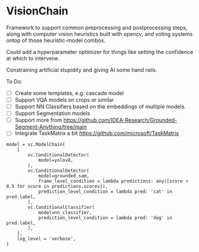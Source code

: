 # VisionChain
Framework to support common preprocessing and postprocessing steps, along with computer vision heuristics built with opencv, and voting systems ontop of those heuristic-model combos. 

Could add a hyperparameter optimizer for things like setting the confidence at which to intervene.

Constraining artificial stupidity and giving AI some hand rails.

To Do: 
- [ ] Create some templates, e.g. cascade model
- [ ] Support VQA models on crops or similar
- [ ] Support NN Classifiers based on the embeddings of multiple models.
- [ ] Support Segmentation models
- [ ] Support more from https://github.com/IDEA-Research/Grounded-Segment-Anything/tree/main
- [ ] Integrate TaskMatrix a bit https://github.com/microsoft/TaskMatrix

```
model = vc.ModelChain(
    [
        vc.ConditionalDetector(
            model=yolov8,
        ),
        vc.ConditionalDetector(
            model=grounded_sam, 
            frame_level_condition = lambda predictions: any([score < 0.5 for score in predictions.scores]),
            prediction_level_condition = lambda pred: 'cat' in pred.label,
        ),
        vc.ConditionalClassifier(
            model=nn_classifier,
            prediction_level_condition = lambda pred: 'dog' in pred.label,
        ),
    ],
    log_level = 'verbose',
)
```
